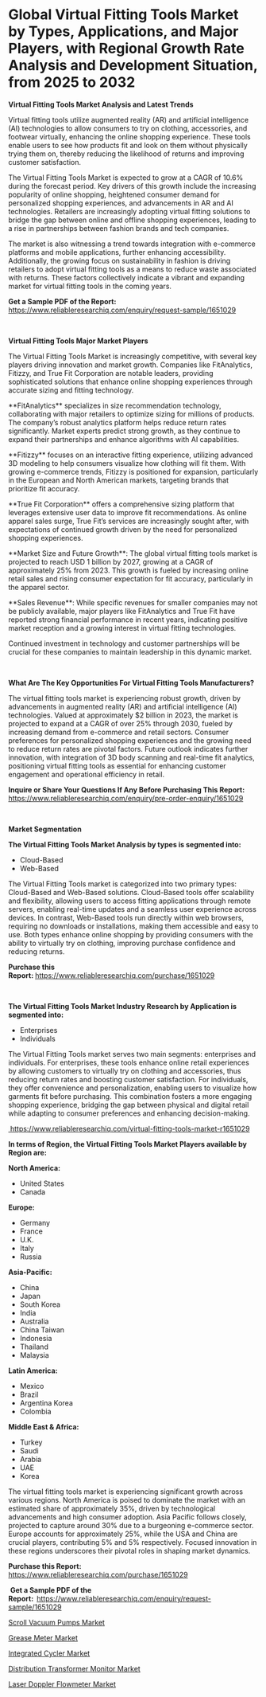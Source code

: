 <p><h1>Global Virtual Fitting Tools Market by Types, Applications, and Major Players, with Regional Growth Rate Analysis and Development Situation, from 2025 to 2032</h1></p><p><strong>Virtual Fitting Tools Market Analysis and Latest Trends</strong></p>
<p><p>Virtual fitting tools utilize augmented reality (AR) and artificial intelligence (AI) technologies to allow consumers to try on clothing, accessories, and footwear virtually, enhancing the online shopping experience. These tools enable users to see how products fit and look on them without physically trying them on, thereby reducing the likelihood of returns and improving customer satisfaction.</p><p>The Virtual Fitting Tools Market is expected to grow at a CAGR of 10.6% during the forecast period. Key drivers of this growth include the increasing popularity of online shopping, heightened consumer demand for personalized shopping experiences, and advancements in AR and AI technologies. Retailers are increasingly adopting virtual fitting solutions to bridge the gap between online and offline shopping experiences, leading to a rise in partnerships between fashion brands and tech companies. </p><p>The market is also witnessing a trend towards integration with e-commerce platforms and mobile applications, further enhancing accessibility. Additionally, the growing focus on sustainability in fashion is driving retailers to adopt virtual fitting tools as a means to reduce waste associated with returns. These factors collectively indicate a vibrant and expanding market for virtual fitting tools in the coming years.</p></p>
<p><strong>Get a Sample PDF of the Report:&nbsp;</strong> <a href="https://www.reliableresearchiq.com/enquiry/request-sample/1651029?utm_campaign=2840&utm_medium=2&utm_source=Github&utm_content=ia&utm_term=23032025&utm_id=virtual-fitting-tools">https://www.reliableresearchiq.com/enquiry/request-sample/1651029</a></p>
<p>&nbsp;</p>
<p><strong>Virtual Fitting Tools Major Market Players</strong></p>
<p><p>The Virtual Fitting Tools Market is increasingly competitive, with several key players driving innovation and market growth. Companies like FitAnalytics, Fitizzy, and True Fit Corporation are notable leaders, providing sophisticated solutions that enhance online shopping experiences through accurate sizing and fitting technology.</p><p>**FitAnalytics** specializes in size recommendation technology, collaborating with major retailers to optimize sizing for millions of products. The company’s robust analytics platform helps reduce return rates significantly. Market experts predict strong growth, as they continue to expand their partnerships and enhance algorithms with AI capabilities.</p><p>**Fitizzy** focuses on an interactive fitting experience, utilizing advanced 3D modeling to help consumers visualize how clothing will fit them. With growing e-commerce trends, Fitizzy is positioned for expansion, particularly in the European and North American markets, targeting brands that prioritize fit accuracy.</p><p>**True Fit Corporation** offers a comprehensive sizing platform that leverages extensive user data to improve fit recommendations. As online apparel sales surge, True Fit’s services are increasingly sought after, with expectations of continued growth driven by the need for personalized shopping experiences.</p><p>**Market Size and Future Growth**: The global virtual fitting tools market is projected to reach USD 1 billion by 2027, growing at a CAGR of approximately 25% from 2023. This growth is fueled by increasing online retail sales and rising consumer expectation for fit accuracy, particularly in the apparel sector.</p><p>**Sales Revenue**: While specific revenues for smaller companies may not be publicly available, major players like FitAnalytics and True Fit have reported strong financial performance in recent years, indicating positive market reception and a growing interest in virtual fitting technologies. </p><p>Continued investment in technology and customer partnerships will be crucial for these companies to maintain leadership in this dynamic market.</p></p>
<p>&nbsp;</p>
<p><strong>What Are The Key Opportunities For Virtual Fitting Tools Manufacturers?</strong></p>
<p><p>The virtual fitting tools market is experiencing robust growth, driven by advancements in augmented reality (AR) and artificial intelligence (AI) technologies. Valued at approximately $2 billion in 2023, the market is projected to expand at a CAGR of over 25% through 2030, fueled by increasing demand from e-commerce and retail sectors. Consumer preferences for personalized shopping experiences and the growing need to reduce return rates are pivotal factors. Future outlook indicates further innovation, with integration of 3D body scanning and real-time fit analytics, positioning virtual fitting tools as essential for enhancing customer engagement and operational efficiency in retail.</p></p>
<p><strong>Inquire or Share Your Questions If Any Before Purchasing This Report:</strong> <a href="https://www.reliableresearchiq.com/enquiry/pre-order-enquiry/1651029?utm_campaign=2840&utm_medium=2&utm_source=Github&utm_content=ia&utm_term=23032025&utm_id=virtual-fitting-tools">https://www.reliableresearchiq.com/enquiry/pre-order-enquiry/1651029</a></p>
<p>&nbsp;</p>
<p><strong>Market Segmentation</strong></p>
<p><strong>The Virtual Fitting Tools Market Analysis by types is segmented into:</strong></p>
<p><ul><li>Cloud-Based</li><li>Web-Based</li></ul></p>
<p><p>The Virtual Fitting Tools market is categorized into two primary types: Cloud-Based and Web-Based solutions. Cloud-Based tools offer scalability and flexibility, allowing users to access fitting applications through remote servers, enabling real-time updates and a seamless user experience across devices. In contrast, Web-Based tools run directly within web browsers, requiring no downloads or installations, making them accessible and easy to use. Both types enhance online shopping by providing consumers with the ability to virtually try on clothing, improving purchase confidence and reducing returns.</p></p>
<p><strong>Purchase this Report:&nbsp;</strong><a href="https://www.reliableresearchiq.com/purchase/1651029?utm_campaign=2840&utm_medium=2&utm_source=Github&utm_content=ia&utm_term=23032025&utm_id=virtual-fitting-tools">https://www.reliableresearchiq.com/purchase/1651029</a></p>
<p>&nbsp;</p>
<p><strong>The Virtual Fitting Tools Market Industry Research by Application is segmented into:</strong></p>
<p><ul><li>Enterprises</li><li>Individuals</li></ul></p>
<p><p>The Virtual Fitting Tools market serves two main segments: enterprises and individuals. For enterprises, these tools enhance online retail experiences by allowing customers to virtually try on clothing and accessories, thus reducing return rates and boosting customer satisfaction. For individuals, they offer convenience and personalization, enabling users to visualize how garments fit before purchasing. This combination fosters a more engaging shopping experience, bridging the gap between physical and digital retail while adapting to consumer preferences and enhancing decision-making.</p></p>
<p><a href="https://www.reliableresearchiq.com/virtual-fitting-tools-market-r1651029?utm_campaign=2840&utm_medium=2&utm_source=Github&utm_content=ia&utm_term=23032025&utm_id=virtual-fitting-tools">&nbsp;https://www.reliableresearchiq.com/virtual-fitting-tools-market-r1651029</a></p>
<p><strong>In terms of Region, the Virtual Fitting Tools Market Players available by Region are:</strong></p>
<p>
    <p> <strong> North America: </strong>
        <ul>
            <li>United States</li>
            <li>Canada</li>
        </ul>
        </p> 
    <p> <strong> Europe: </strong>
        <ul>
            <li>Germany</li>
            <li>France</li>
            <li>U.K.</li>
            <li>Italy</li>
            <li>Russia</li>
        </ul>
        </p> 
    <p> <strong> Asia-Pacific: </strong>
        <ul>
            <li>China</li>
            <li>Japan</li>
            <li>South Korea</li>
            <li>India</li>
            <li>Australia</li>
            <li>China Taiwan</li>
            <li>Indonesia</li>
            <li>Thailand</li>
            <li>Malaysia</li>
        </ul>
        </p> 
    <p> <strong> Latin America: </strong>
        <ul>
            <li>Mexico</li>
            <li>Brazil</li>
            <li>Argentina Korea</li>
            <li>Colombia</li>
        </ul>
        </p> 
    <p> <strong> Middle East & Africa: </strong>
        <ul>
            <li>Turkey</li>
            <li>Saudi</li>
            <li>Arabia</li>
            <li>UAE</li>
            <li>Korea</li>
        </ul>
    </p>
    </p>
<p><p>The virtual fitting tools market is experiencing significant growth across various regions. North America is poised to dominate the market with an estimated share of approximately 35%, driven by technological advancements and high consumer adoption. Asia Pacific follows closely, projected to capture around 30% due to a burgeoning e-commerce sector. Europe accounts for approximately 25%, while the USA and China are crucial players, contributing 5% and 5% respectively. Focused innovation in these regions underscores their pivotal roles in shaping market dynamics.</p></p>
<p><strong>Purchase this Report: </strong><a href="https://www.reliableresearchiq.com/purchase/1651029?utm_campaign=2840&utm_medium=2&utm_source=Github&utm_content=ia&utm_term=23032025&utm_id=virtual-fitting-tools">https://www.reliableresearchiq.com/purchase/1651029</a></p>
<p>&nbsp;<strong>Get a Sample PDF of the Report:&nbsp;&nbsp;</strong><a href="https://www.reliableresearchiq.com/enquiry/request-sample/1651029?utm_campaign=2840&utm_medium=2&utm_source=Github&utm_content=ia&utm_term=23032025&utm_id=virtual-fitting-tools">https://www.reliableresearchiq.com/enquiry/request-sample/1651029</a></p>
<p><strong></strong></p>
<p><p><a href="https://www.linkedin.com/pulse/how-scroll-vacuum-pumps-market-expectd-grow-45-cagr-upcoming-jdgff?utm_campaign=2840&utm_medium=2&utm_source=Github&utm_content=ia&utm_term=23032025&utm_id=virtual-fitting-tools">Scroll Vacuum Pumps Market</a></p><p><a href="https://www.linkedin.com/pulse/grease-meter-market-analysis-current-trends-industry-size-3wjaf?utm_campaign=2840&utm_medium=2&utm_source=Github&utm_content=ia&utm_term=23032025&utm_id=virtual-fitting-tools">Grease Meter Market</a></p><p><a href="https://www.linkedin.com/pulse/integrated-cycler-market-pulse-41-expansion-blueprint-tjm3f?utm_campaign=2840&utm_medium=2&utm_source=Github&utm_content=ia&utm_term=23032025&utm_id=virtual-fitting-tools">Integrated Cycler Market</a></p><p><a href="https://www.linkedin.com/pulse/distribution-transformer-monitor-market-size-share-analysis-ei8pf?utm_campaign=2840&utm_medium=2&utm_source=Github&utm_content=ia&utm_term=23032025&utm_id=virtual-fitting-tools">Distribution Transformer Monitor Market</a></p><p><a href="https://www.linkedin.com/pulse/future-revenue-demand-forecast-laser-doppler-flowmeter-industry-kqfxf?utm_campaign=2840&utm_medium=2&utm_source=Github&utm_content=ia&utm_term=23032025&utm_id=virtual-fitting-tools">Laser Doppler Flowmeter Market</a></p></p>